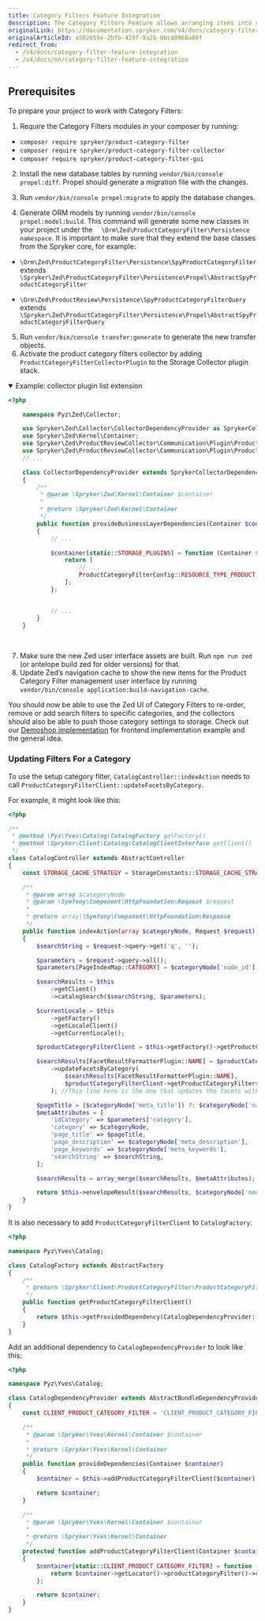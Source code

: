 ```yaml
---
title: Category Filters Feature Integration
description: The Category Filters Feature allows arranging items into categories and customizing filters. This guide describes how to integrate the feature into your project.
originalLink: https://documentation.spryker.com/v4/docs/category-filter-feature-integration
originalArticleId: a582655e-2bfb-429f-9a2b-0bcd0968a86f
redirect_from:
  - /v4/docs/category-filter-feature-integration
  - /v4/docs/en/category-filter-feature-integration
---
```


## Prerequisites
To prepare your project to work with Category Filters:

1. Require the Category Filters modules in your composer by running:
*  `composer require spryker/product-category-filter`
*  `composer require spryker/product-category-filter-collector`
*  `composer require spryker/product-category-filter-gui`

2.  Install the new database tables by running `vendor/bin/console propel:diff`. Propel should generate a
migration file with the changes.
    
3. Run `vendor/bin/console propel:migrate` to apply the database changes.
4. Generate ORM models by running `vendor/bin/console propel:model:build`.
This command will generate some new classes in your project under the `  \Orm\Zed\ProductCategoryFilter\Persistence namespace`.
It is important to make sure that they extend the base classes from the Spryker core, for example:

* `\Orm\Zed\ProductCategoryFilter\Persistence\SpyProductCategoryFilter` extends `\Spryker\Zed\ProductCategoryFilter\Persistence\Propel\AbstractSpyProductCategoryFilter`

* `\Orm\Zed\ProductReview\Persistence\SpyProductCategoryFilterQuery` extends `\Spryker\Zed\ProductCategoryFilter\Persistence\Propel\AbstractSpyProductCategoryFilterQuery`

5. Run `vendor/bin/console transfer:generate` to generate the new transfer objects.
6.  Activate the product category filters collector by adding `ProductCategoryFilterCollectorPlugin` to    the Storage Collector plugin stack.

<details open>
    <summary>Example: collector plugin list extension</summary> 
    
```php
<?php

    namespace Pyz\Zed\Collector;

    use Spryker\Zed\Collector\CollectorDependencyProvider as SprykerCollectorDependencyProvider;
    use Spryker\Zed\Kernel\Container;
    use Spryker\Zed\ProductReviewCollector\Communication\Plugin\ProductReviewCollectorSearchPlugin;
    use Spryker\Zed\ProductReviewCollector\Communication\Plugin\ProductAbstractReviewCollectorStoragePlugin;
    // ...

    class CollectorDependencyProvider extends SprykerCollectorDependencyProvider
    {
        /**
         * @param \Spryker\Zed\Kernel\Container $container
         *
         * @return \Spryker\Zed\Kernel\Container
         */
        public function provideBusinessLayerDependencies(Container $container)
        {
            // ...

            $container[static::STORAGE_PLUGINS] = function (Container $container) {
                return [
                    // ...
                    ProductCategoryFilterConfig::RESOURCE_TYPE_PRODUCT_CATEGORY_FILTER => new ProductCategoryFilterCollectorPlugin(),
                ];
            };


            // ...
        }
    }
```

<br>
</details>

7. Make sure the new Zed user interface assets are built. Run `npm run zed` (or antelope build zed
        for older versions) for that.
8. Update Zed’s navigation cache to show the new items for the Product Category Filter management user interface by running `vendor/bin/console application:build-navigation-cache`.

You should now be able to use the Zed UI of Category Filters to re-order, remove or add search filters to specific categories, and the collectors should also be able to push those category settings to storage.
Check out our [Demoshop implementation](https://github.com/spryker/demoshop) for frontend implementation example and the general idea.

### Updating Filters For a Category
To use the setup category filter, `CatalogController::indexAction` needs to call `ProductCategoryFilterClient::updateFacetsByCategory`.

For example, it might look like this:

```php
<?php

/**
 * @method \Pyz\Yves\Catalog\CatalogFactory getFactory()
 * @method \Spryker\Client\Catalog\CatalogClientInterface getClient()
 */
class CatalogController extends AbstractController
{
    const STORAGE_CACHE_STRATEGY = StorageConstants::STORAGE_CACHE_STRATEGY_INCREMENTAL;

    /**
     * @param array $categoryNode
     * @param \Symfony\Component\HttpFoundation\Request $request
     *
     * @return array|\Symfony\Component\HttpFoundation\Response
     */
    public function indexAction(array $categoryNode, Request $request)
    {
        $searchString = $request->query->get('q', '');

        $parameters = $request->query->all();
        $parameters[PageIndexMap::CATEGORY] = $categoryNode['node_id'];

        $searchResults = $this
            ->getClient()
            ->catalogSearch($searchString, $parameters);

        $currentLocale = $this
            ->getFactory()
            ->getLocaleClient()
            ->getCurrentLocale();

        $productCategoryFilterClient = $this->getFactory()->getProductCategoryFilterClient();

        $searchResults[FacetResultFormatterPlugin::NAME] = $productCategoryFilterClient
            ->updateFacetsByCategory(
                $searchResults[FacetResultFormatterPlugin::NAME],
                $productCategoryFilterClient->getProductCategoryFiltersForCategoryByLocale($parameters[PageIndexMap::CATEGORY], $currentLocale)
            ); //This line here is the one that updates the facets with the category filters.

        $pageTitle = ($categoryNode['meta_title']) ?: $categoryNode['name'];
        $metaAttributes = [
            'idCategory' => $parameters['category'],
            'category' => $categoryNode,
            'page_title' => $pageTitle,
            'page_description' => $categoryNode['meta_description'],
            'page_keywords' => $categoryNode['meta_keywords'],
            'searchString' => $searchString,
        ];

        $searchResults = array_merge($searchResults, $metaAttributes);

        return $this->envelopeResult($searchResults, $categoryNode['node_id']);
    }
}
```

It is also necessary to add `ProductCategoryFilterClient` to `CatalogFactory`:

```php
<?php

namespace Pyz\Yves\Catalog;

class CatalogFactory extends AbstractFactory
{
    /**
     * @return \Spryker\Client\ProductCategoryFilter\ProductCategoryFilterClientInterface
     */
    public function getProductCategoryFilterClient()
    {
        return $this->getProvidedDependency(CatalogDependencyProvider::CLIENT_PRODUCT_CATEGORY_FILTER);
    }
}
```

Add an additional dependency to `CatalogDependencyProvider` to look like this:

```php
<?php

namespace Pyz\Yves\Catalog;

class CatalogDependencyProvider extends AbstractBundleDependencyProvider
{
    const CLIENT_PRODUCT_CATEGORY_FILTER = 'CLIENT_PRODUCT_CATEGORY_FILTER';

    /**
     * @param \Spryker\Yves\Kernel\Container $container
     *
     * @return \Spryker\Yves\Kernel\Container
     */
    public function provideDependencies(Container $container)
    {
        $container = $this->addProductCategoryFilterClient($container);

        return $container;
    }

    /**
     * @param \Spryker\Yves\Kernel\Container $container
     *
     * @return \Spryker\Yves\Kernel\Container
     */
    protected function addProductCategoryFilterClient(Container $container)
    {
        $container[static::CLIENT_PRODUCT_CATEGORY_FILTER] = function (Container $container) {
            return $container->getLocator()->productCategoryFilter()->client();
        };

        return $container;
    }
}
```

<!-- Last review date: Dec 1, 2017 -->

[//]: # (by Ahmed Sabaa)
